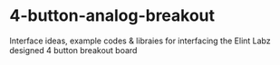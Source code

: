 4-button-analog-breakout
========================

Interface ideas, example codes &amp; libraies for interfacing the Elint Labz designed 4 button breakout board
